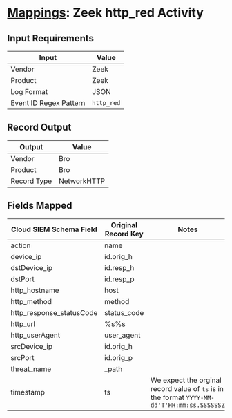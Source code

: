 # [Mappings](README.md): Zeek http_red Activity

## Input Requirements

|Input|Value|
|-----|-----|
|Vendor|Zeek|
|Product|Zeek|
|Log Format|JSON|
|Event ID Regex Pattern|`http_red`|

## Record Output

|Output|Value|
|------|-----|
|Vendor|Bro|
|Product|Bro|
|Record Type|NetworkHTTP|

## Fields Mapped

|Cloud SIEM Schema Field|Original Record Key|Notes|
|-----------------------|-------------------|-----|
|action|name||
|device_ip|id.orig_h||
|dstDevice_ip|id.resp_h||
|dstPort|id.resp_p||
|http_hostname|host||
|http_method|method||
|http_response_statusCode|status_code||
|http_url|%s%s||
|http_userAgent|user_agent||
|srcDevice_ip|id.orig_h||
|srcPort|id.orig_p||
|threat_name|_path||
|timestamp|ts|We expect the orginal record value of `ts` is in the format `YYYY-MM-dd'T'HH:mm:ss.SSSSSSZ`|

